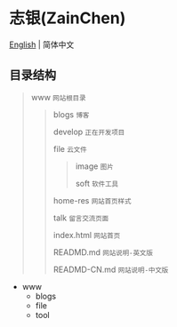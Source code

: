# 志银(ZainChen)

[English](./READMD.md) | 简体中文

## 目录结构

> www  `网站根目录`
>
> > blogs  `博客`
> >
> > develop  `正在开发项目`
> >
> > file  `云文件`
> >
> > > image  `图片`
> > >
> > > soft  `软件工具`
> >
> > home-res  `网站首页样式`
> >
> > talk  `留言交流页面`
> >
> > index.html  `网站首页`
> >
> > READMD.md  `网站说明-英文版`
> >
> > READMD-CN.md  `网站说明-中文版`
>



























































- www
   - blogs
   - file
   - tool